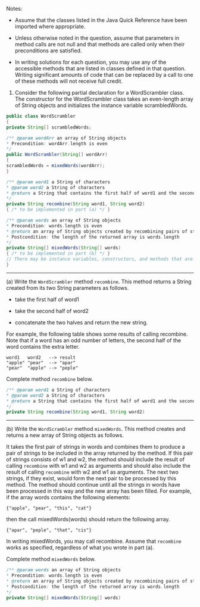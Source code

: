 Notes:

- Assume that the classes listed in the Java Quick Reference have been imported where appropriate.

- Unless otherwise noted in the question, assume that parameters in method calls are not null and that methods
are called only when their preconditions are satisfied.

- In writing solutions for each question, you may use any of the accessible methods that are listed in classes
defined in that question. Writing significant amounts of code that can be replaced by a call to one of these
methods will not receive full credit.

1. Consider the following partial declaration for a WordScrambler class. The constructor for the
WordScrambler class takes an even-length array of String objects and initializes the instance variable
scrambledWords.

```Java
public class WordScrambler
{
private String[] scrambledWords;

/** @param wordArr an array of String objects
* Precondition: wordArr.length is even
*/
public WordScrambler(String[] wordArr)
{
scrambledWords = mixedWords(wordArr);
}

/** @param word1 a String of characters
* @param word2 a String of characters
* @return a String that contains the first half of word1 and the second half of word2
*/
private String recombine(String word1, String word2)
{ /* to be implemented in part (a) */ }

/** @param words an array of String objects
* Precondition: words.length is even
* @return an array of String objects created by recombining pairs of strings in array words
* Postcondition: the length of the returned array is words.length
*/
private String[] mixedWords(String[] words)
{ /* to be implemented in part (b) */ }
// There may be instance variables, constructors, and methods that are not shown.
}
```

<hr>

(a) Write the `WordScrambler` method `recombine`. This method returns a String created from its
two String parameters as follows.

- take the first half of word1

- take the second half of word2

- concatenate the two halves and return the new string.

For example, the following table shows some results of calling recombine. Note that if a word has an
odd number of letters, the second half of the word contains the extra letter.
```
word1   word2   --> result
"apple" "pear"  --> "apar"
"pear"  "apple" --> "peple"
```
Complete method `recombine` below.
```Java
/** @param word1 a String of characters
* @param word2 a String of characters
* @return a String that contains the first half of word1 and the second half of word2
*/
private String recombine(String word1, String word2)
```

<hr>

(b) Write the `WordScrambler` method `mixedWords`. This method creates and returns a new array of
String objects as follows.

It takes the first pair of strings in words and combines them to produce a pair of strings to be included in
the array returned by the method. If this pair of strings consists of w1 and w2, the method should include
the result of calling `recombine` with w1 and w2 as arguments and should also include the result of
calling `recombine` with w2 and w1 as arguments. The next two strings, if they exist, would form the
next pair to be processed by this method. The method should continue until all the strings in words have
been processed in this way and the new array has been filled. For example, if the array words contains the
following elements:
```
{"apple", "pear", "this", "cat"}
```
then the call mixedWords(words) should return the following array.
```
{"apar", "peple", "that", "cis"}
```
In writing mixedWords, you may call recombine. Assume that `recombine` works as specified,
regardless of what you wrote in part (a).

Complete method `mixedWords` below.
```Java
/** @param words an array of String objects
* Precondition: words.length is even
* @return an array of String objects created by recombining pairs of strings in array words
* Postcondition: the length of the returned array is words.length
*/
private String[] mixedWords(String[] words)
```